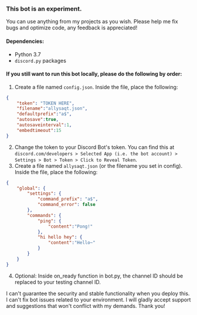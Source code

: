 ### This bot is an experiment.

You can use anything from my projects as you wish. Please help me fix bugs and optimize code, any feedback is appreciated!

#### Dependencies:
* Python 3.7
* `discord.py` packages


#### If you still want to run this bot locally, please do the following by order:
1. Create a file named `config.json`. Inside the file, place the following:
```json
{
    "token": "TOKEN HERE",
    "filename":"allysaqt.json",
    "defaultprefix":"a$",
    "autosave":true,
    "autosaveinterval":1,
    "embedtimeout":15
}
```
2. Change the token to your Discord Bot's token. You can find this at `discord.com/developers > Selected App (i.e. the bot account) > Settings > Bot > Token > Click to Reveal Token`.
3. Create a file named `allysaqt.json` (or the filename you set in config). Inside the file, place the following:   
```json
{
    "global": {
        "settings": {
            "command_prefix": "a$",
            "command_error": false
        }, 
        "commands": {
            "ping": {
                "content":"Pong!"
            },
            "hi hello hey": {
                "content":"Hello~"
            }
        }
    }
}
```   
4. Optional: Inside on_ready function in bot.py, the channel ID should be replaced to your testing channel ID.

I can't guarantee the security and stable functionality when you deploy this. I can't fix bot issues related to your environment. I will gladly accept support and suggestions that won't conflict with my demands. Thank you!